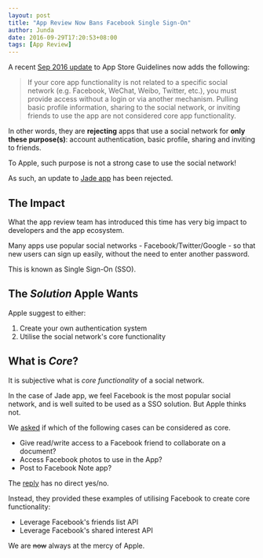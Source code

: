 ```yaml
---
layout: post
title: "App Review Now Bans Facebook Single Sign-On"
author: Junda
date: 2016-09-29T17:20:53+08:00
tags: [App Review]
---
```


A recent [Sep 2016 update](http://www.appstorereviewguidelineshistory.com/articles/2016-09-01-subscriptions-siri-kit-stickers/) to App Store Guidelines now adds the following:

> If your core app functionality is not related to a specific social network (e.g. Facebook, WeChat, Weibo, Twitter, etc.), you must provide access without a login or via another mechanism. Pulling basic profile information, sharing to the social network, or inviting friends to use the app are not considered core app functionality.

In other words, they are **rejecting** apps that use a social network for **only these purpose(s)**: account authentication, basic profile, sharing and inviting to friends.

To Apple, such purpose is not a strong case to use the social network!

As such, an update to [Jade app](http://jade2us.com) has been rejected.


## The Impact

What the app review team has introduced this time has very big impact to developers and the app ecosystem.

Many apps use popular social networks - Facebook/Twitter/Google - so that new users can sign up easily, without the need to enter another password.

This is known as Single Sign-On (SSO).


## The _Solution_ Apple Wants

Apple suggest to either:

1. Create your own authentication system
2. Utilise the social network's core functionality



## What is _Core_?

It is subjective what is _core functionality_ of a social network.

In the case of Jade app, we feel Facebook is the most popular social network, and is well suited to be used as a SSO solution. But Apple thinks not.

We [asked](/img/app-review-sso-question.jpg) if which of the following cases can be considered as core.

- Give read/write access to a Facebook friend to collaborate on a document?
- Access Facebook photos to use in the App?
- Post to Facebook Note app?

The [reply](/img/app-review-reject-sso.jpg) has no direct yes/no.

Instead, they provided these examples of utilising Facebook to create core functionality:

- Leverage Facebook's friends list API
- Leverage Facebook's shared interest API

We are ~~now~~ always at the mercy of Apple.